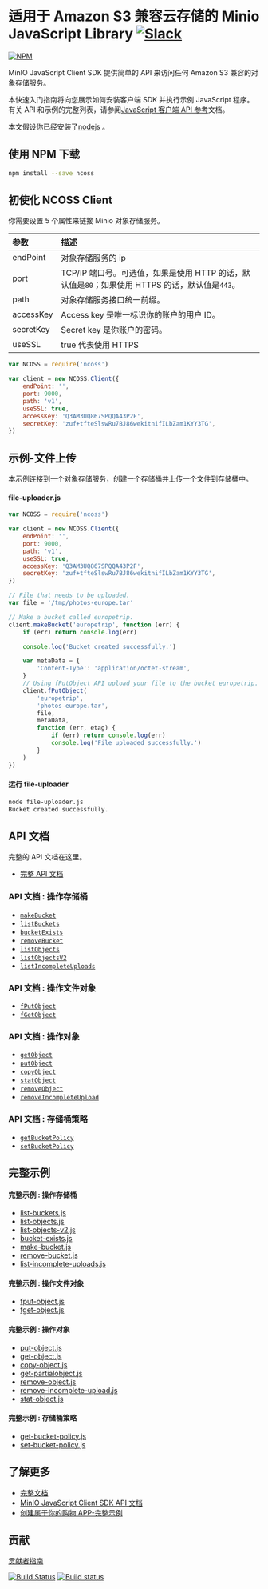 # 适用于 Amazon S3 兼容云存储的 Minio JavaScript Library [![Slack](https://slack.min.io/slack?type=svg)](https://slack.min.io)

[![NPM](https://nodei.co/npm/minio.png)](https://nodei.co/npm/minio/)

MinIO JavaScript Client SDK 提供简单的 API 来访问任何 Amazon S3 兼容的对象存储服务。

本快速入门指南将向您展示如何安装客户端 SDK 并执行示例 JavaScript 程序。有关 API 和示例的完整列表，请参阅[JavaScript 客户端 API 参考](https://min.io/docs/minio/linux/developers/javascript/API.html/javascript-client-api-reference)文档。

本文假设你已经安装了[nodejs](http://nodejs.org/) 。

## 使用 NPM 下载

```sh
npm install --save ncoss
```

## 初使化 NCOSS Client

你需要设置 5 个属性来链接 Minio 对象存储服务。

| 参数      | 描述                                                                                            |
| :-------- | :---------------------------------------------------------------------------------------------- |
| endPoint  | 对象存储服务的 ip                                                                               |
| port      | TCP/IP 端口号。可选值，如果是使用 HTTP 的话，默认值是`80`；如果使用 HTTPS 的话，默认值是`443`。 |
| path      | 对象存储服务接口统一前缀。                                                                      |
| accessKey | Access key 是唯一标识你的账户的用户 ID。                                                        |
| secretKey | Secret key 是你账户的密码。                                                                     |
| useSSL    | true 代表使用 HTTPS                                                                             |

```js
var NCOSS = require('ncoss')

var client = new NCOSS.Client({
	endPoint: '',
	port: 9000,
	path: 'v1',
	useSSL: true,
	accessKey: 'Q3AM3UQ867SPQQA43P2F',
	secretKey: 'zuf+tfteSlswRu7BJ86wekitnifILbZam1KYY3TG',
})
```

## 示例-文件上传

本示例连接到一个对象存储服务，创建一个存储桶并上传一个文件到存储桶中。

#### file-uploader.js

```js
var NCOSS = require('ncoss')

var client = new NCOSS.Client({
	endPoint: '',
	port: 9000,
	path: 'v1',
	useSSL: true,
	accessKey: 'Q3AM3UQ867SPQQA43P2F',
	secretKey: 'zuf+tfteSlswRu7BJ86wekitnifILbZam1KYY3TG',
})

// File that needs to be uploaded.
var file = '/tmp/photos-europe.tar'

// Make a bucket called europetrip.
client.makeBucket('europetrip', function (err) {
	if (err) return console.log(err)

	console.log('Bucket created successfully.')

	var metaData = {
		'Content-Type': 'application/octet-stream',
	}
	// Using fPutObject API upload your file to the bucket europetrip.
	client.fPutObject(
		'europetrip',
		'photos-europe.tar',
		file,
		metaData,
		function (err, etag) {
			if (err) return console.log(err)
			console.log('File uploaded successfully.')
		}
	)
})
```

#### 运行 file-uploader

```sh
node file-uploader.js
Bucket created successfully.

```

## API 文档

完整的 API 文档在这里。

-   [完整 API 文档](https://min.io/docs/minio/linux/developers/javascript/API.html)

### API 文档 : 操作存储桶

-   [`makeBucket`](https://min.io/docs/minio/linux/developers/javascript/API.html#makeBucket)
-   [`listBuckets`](https://min.io/docs/minio/linux/developers/javascript/API.html#listBuckets)
-   [`bucketExists`](https://min.io/docs/minio/linux/developers/javascript/API.html#bucketExists)
-   [`removeBucket`](https://min.io/docs/minio/linux/developers/javascript/API.html#removeBucket)
-   [`listObjects`](https://min.io/docs/minio/linux/developers/javascript/API.html#listObjects)
-   [`listObjectsV2`](https://min.io/docs/minio/linux/developers/javascript/API.html#listObjectsV2)
-   [`listIncompleteUploads`](https://min.io/docs/minio/linux/developers/javascript/API.html#listIncompleteUploads)

### API 文档 : 操作文件对象

-   [`fPutObject`](https://min.io/docs/minio/linux/developers/javascript/API.html#fPutObject)
-   [`fGetObject`](https://min.io/docs/minio/linux/developers/javascript/API.html#fGetObject)

### API 文档 : 操作对象

-   [`getObject`](https://min.io/docs/minio/linux/developers/javascript/API.html#getObject)
-   [`putObject`](https://min.io/docs/minio/linux/developers/javascript/API.html#putObject)
-   [`copyObject`](https://min.io/docs/minio/linux/developers/javascript/API.html#copyObject)
-   [`statObject`](https://min.io/docs/minio/linux/developers/javascript/API.html#statObject)
-   [`removeObject`](https://min.io/docs/minio/linux/developers/javascript/API.html#removeObject)
-   [`removeIncompleteUpload`](https://min.io/docs/minio/linux/developers/javascript/API.html#removeIncompleteUpload)

### API 文档 : 存储桶策略

-   [`getBucketPolicy`](https://min.io/docs/minio/linux/developers/javascript/API.html#getBucketPolicy)
-   [`setBucketPolicy`](https://min.io/docs/minio/linux/developers/javascript/API.html#setBucketPolicy)

## 完整示例

#### 完整示例 : 操作存储桶

-   [list-buckets.js](https://github.com/minio/minio-js/blob/master/examples/list-buckets.js)
-   [list-objects.js](https://github.com/minio/minio-js/blob/master/examples/list-objects.js)
-   [list-objects-v2.js](https://github.com/minio/minio-js/blob/master/examples/list-objects-v2.js)
-   [bucket-exists.js](https://github.com/minio/minio-js/blob/master/examples/bucket-exists.js)
-   [make-bucket.js](https://github.com/minio/minio-js/blob/master/examples/make-bucket.js)
-   [remove-bucket.js](https://github.com/minio/minio-js/blob/master/examples/remove-bucket.js)
-   [list-incomplete-uploads.js](https://github.com/minio/minio-js/blob/master/examples/list-incomplete-uploads.js)

#### 完整示例 : 操作文件对象

-   [fput-object.js](https://github.com/minio/minio-js/blob/master/examples/fput-object.js)
-   [fget-object.js](https://github.com/minio/minio-js/blob/master/examples/fget-object.js)

#### 完整示例 : 操作对象

-   [put-object.js](https://github.com/minio/minio-js/blob/master/examples/put-object.js)
-   [get-object.js](https://github.com/minio/minio-js/blob/master/examples/get-object.js)
-   [copy-object.js](https://github.com/minio/minio-js/blob/master/examples/copy-object.js)
-   [get-partialobject.js](https://github.com/minio/minio-js/blob/master/examples/get-partialobject.js)
-   [remove-object.js](https://github.com/minio/minio-js/blob/master/examples/remove-object.js)
-   [remove-incomplete-upload.js](https://github.com/minio/minio-js/blob/master/examples/remove-incomplete-upload.js)
-   [stat-object.js](https://github.com/minio/minio-js/blob/master/examples/stat-object.js)

#### 完整示例 : 存储桶策略

-   [get-bucket-policy.js](https://github.com/minio/minio-js/blob/master/examples/get-bucket-policy.js)
-   [set-bucket-policy.js](https://github.com/minio/minio-js/blob/master/examples/set-bucket-policy.js)

## 了解更多

-   [完整文档](<[https://docs.min.i](https://min.io/docs/minio/kubernetes/upstream/index.html)o>)
-   [MinIO JavaScript Client SDK API 文档](https://min.io/docs/minio/linux/developers/javascript/API.html)
-   [创建属于你的购物 APP-完整示例](https://github.com/minio/minio-js-store-app)

## 贡献

[贡献者指南](https://github.com/minio/minio-js/blob/master/CONTRIBUTING.md)

[![Build Status](https://travis-ci.org/minio/minio-js.svg)](https://travis-ci.org/minio/minio-js)
[![Build status](https://ci.appveyor.com/api/projects/status/1d05e6nvxcelmrak?svg=true)](https://ci.appveyor.com/project/harshavardhana/minio-js)
